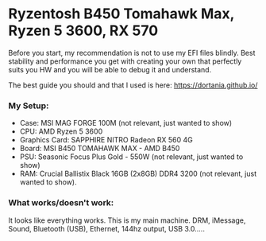 # Ryzentosh B450 Tomahawk Max, Ryzen 5 3600, RX 570

Before you start, my recommendation is not to use my EFI files blindly. Best stability and performance you get with creating your own that perfectly suits you HW and you will be able to debug it and understand. 

The best guide you should and that I used is here: https://dortania.github.io/

### My Setup:
- Case: MSI MAG FORGE 100M (not relevant, just wanted to show)
- CPU: AMD Ryzen 5 3600 
- Graphics Card: SAPPHIRE NITRO Radeon RX 560 4G
- Board: MSI B450 TOMAHAWK MAX - AMD B450 
- PSU: Seasonic Focus Plus Gold - 550W (not relevant, just wanted to show)
- RAM: Crucial Ballistix Black 16GB (2x8GB) DDR4 3200 (not relevant, just wanted to show).

### What works/doesn't work: 
It looks like everything works. This is my main machine. DRM, iMessage, Sound, Bluetooth (USB), Ethernet, 144hz output, USB 3.0.....


